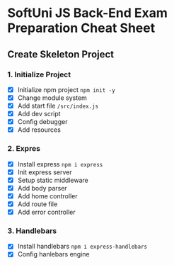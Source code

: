 # SoftUni JS Back-End Exam Preparation Cheat Sheet

## Create Skeleton Project

### 1. Initialize Project 
 - [x] Initialize npm project `npm init -y`
 - [x] Change module system
 - [x] Add start file `/src/index.js`  
 - [x] Add dev script
 - [x] Config debugger
 - [x] Add resources

### 2. Expres
 - [x] Install express `npm i express`
 - [x] Init express server
 - [x] Setup static middleware
 - [x] Add body parser
 - [x] Add home controller
 - [x] Add route file
 - [x] Add error controller

### 3. Handlebars
 - [x] Install handlebars `npm i express-handlebars`
 - [x] Config hanlebars engine
